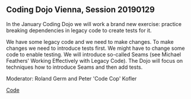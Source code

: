 ## Coding Dojo Vienna, Session 20190129 ##

In the January Coding Dojo we will work a brand new exercise: practice breaking dependencies in legacy code to create tests for it.

We have some legacy code and we need to make changes. To make changes we need to introduce tests first. We might have to change some code to enable testing. We will introduce so-called Seams (see Michael Feathers' Working Effectively with Legacy Code). The Dojo will focus on techniques how to introduce Seams and then add tests.

Moderator: Roland Germ and Peter 'Code Cop' Kofler

[Code](https://github.com/codecop/dependency-breaking-katas)
